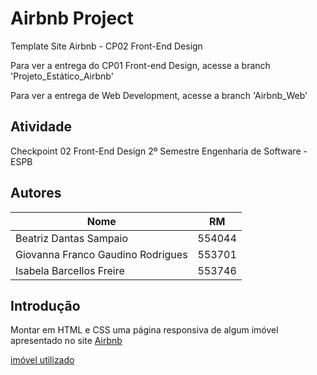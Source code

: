 # Airbnb Project
Template Site Airbnb - CP02 Front-End Design

Para ver a entrega do CP01 Front-end Design, acesse a branch 'Projeto_Estático_Airbnb'

Para ver a entrega de Web Development, acesse a branch 'Airbnb_Web'

## Atividade
Checkpoint 02 Front-End Design 2º Semestre 
Engenharia de Software - ESPB
## Autores
|Nome                              |RM             |
|----------------------------------|---------------|
|Beatriz Dantas Sampaio            |554044         |
|Giovanna Franco Gaudino Rodrigues |553701         |
|Isabela Barcellos Freire          |553746         |

## Introdução 
Montar em HTML e CSS uma página responsiva de algum imóvel apresentado no site [Airbnb](http://www.airbnb.com) 

[imóvel utilizado](https://www.airbnb.com.br/rooms/22319550?adults=1&category_tag=Tag%3A5348&children=0&enable_m3_private_room=true&infants=0&pets=0&photo_id=1391992956&search_mode=flex_destinations_search&check_in=2024-03-05&check_out=2024-03-10&source_impression_id=p3_1709154269_W4YeNQiXpDJsmo1n&previous_page_section_name=1000 )


